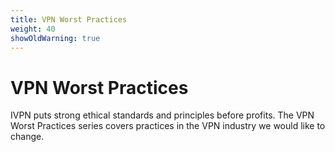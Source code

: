 ```yaml
---
title: VPN Worst Practices
weight: 40
showOldWarning: true
---
```

# VPN Worst Practices

IVPN puts strong ethical standards and principles before profits. The VPN Worst Practices series covers practices in the VPN industry we would like to change.